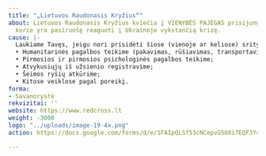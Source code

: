 ```yaml
---
title: "„Lietuvos Raudonasis Kryžius“"
about: Lietuvos Raudonasis Kryžius kviečia į VIENYBĖS PAJĖGAS prisijungti savanorius,
  kurie yra pasiruošę reaguoti į Ukrainoje vykstančią krizę.
cause: |-
  Laukiame Tavęs, jeigu nori prisidėti šiose (vienoje ar keliose) srityse:
  • Humanitarinės pagalbos teikime (pakavimas, rūšiavimas, transportavimas, dalinimas);
  • Pirmosios ir pirmosios psichologinės pagalbos teikime;
  • Atvykusiųjų iš užsienio registravime;
  • Šeimos ryšių atkūrime;
  • Kitose veiklose pagal poreikį.
forma:
- Savanorystė
rekvizitai: ''
website: https://www.redcross.lt
weight: -3000
logo: "../uploads/image-19-4x.png"
action: https://docs.google.com/forms/d/e/1FAIpQLSf53cNCepvG568i7EQFJYcgrrLquiw8USFmoqDxhR4iboCn7w/viewform?fbclid=IwAR1JNB7O5tFuCUZiRNKxaCmMcnySdR7Q0qWITLCgqj_W6ENJSI8ncytvjBE

---
```


